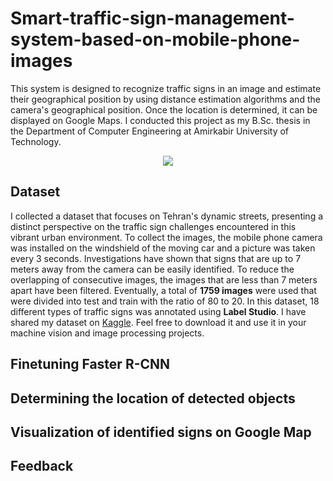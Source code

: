 # Smart-traffic-sign-management-system-based-on-mobile-phone-images
This system is designed to recognize traffic signs in an image and estimate their geographical position by using distance estimation algorithms and the camera's geographical position. Once the location is determined, it can be displayed on Google Maps. I conducted this project as my B.Sc. thesis in the Department of Computer Engineering at Amirkabir University of Technology. 
<p align="center">
  <img src="https://github.com/Mohadeseh-Atyabi/Smart-traffic-sign-management-system-based-on-mobile-phone-images/assets/72689599/69f229b3-a132-413a-ac26-74ebbbb04f47">
</p>

## Dataset
I collected a dataset that focuses on Tehran's dynamic streets, presenting a distinct perspective on the traffic sign challenges encountered in this vibrant urban environment. To collect the images, the mobile phone camera was installed on the windshield of the moving car and a picture was taken every 3 seconds. Investigations have shown that signs that are up to 7 meters away from the camera can be easily identified. To reduce the overlapping of consecutive images, the images that are less than 7 meters apart have been filtered. Eventually, a total of **1759 images** were used that were divided into test and train with the ratio of 80 to 20. In this dataset, 18 different types of traffic signs was annotated using **Label Studio**. I have shared my dataset on [Kaggle](https://www.kaggle.com/datasets/mohadesehatyabi/iranian-traffic-sign-dataset/). Feel free to download it and use it in your machine vision and image processing projects. 

## Finetuning Faster R-CNN
## Determining the location of detected objects
## Visualization of identified signs on Google Map 
## Feedback
